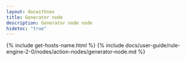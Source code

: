 ```yaml
---
layout: docwithnav
title: Generator node
description: Generator node node
hidetoc: "true"
---
```


{% include get-hosts-name.html %}
{% include docs/user-guide/rule-engine-2-0/nodes/action-nodes/generator-node.md %}
